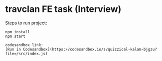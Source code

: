 # travclan FE task (Interview)

Steps to run project:

```
npm install
npm start

codesandbox link:
[Run in Codesandbox](https://codesandbox.io/s/quizzical-kalam-bjgzu?file=/src/index.js)
```
